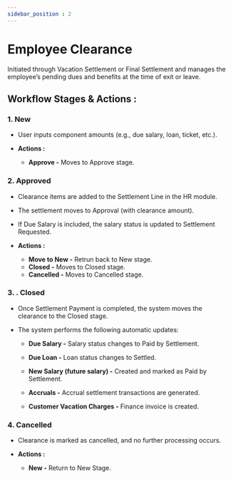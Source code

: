```yaml
---
sidebar_position : 2
---
```


# Employee Clearance

Initiated through Vacation Settlement or Final Settlement and manages the employee’s pending dues and benefits at the time of exit or leave.

## Workflow Stages & Actions :

### 1. New

  - User inputs component amounts (e.g., due salary, loan, ticket, etc.).

  - **Actions :**
    - **Approve -** Moves to Approve stage.

### 2. Approved

  - Clearance items are added to the Settlement Line in the HR module.

  - The settlement moves to Approval (with clearance amount).

  - If Due Salary is included, the salary status is updated to Settlement Requested.

  - **Actions :**
    - **Move to New -** Retrun back to New stage.
    - **Closed -** Moves to Closed stage.
    - **Cancelled -** Moves to Cancelled stage.

### 3. . Closed

  - Once Settlement Payment is completed, the system moves the clearance to the Closed stage.

  - The system performs the following automatic updates:

    - **Due Salary -** Salary status changes to Paid by Settlement.

    - **Due Loan -** Loan status changes to Settled.

    - **New Salary (future salary) -** Created and marked as Paid by Settlement.

    - **Accruals -** Accrual settlement transactions are generated.

    - **Customer Vacation Charges -** Finance invoice is created.

### 4. Cancelled

  - Clearance is marked as cancelled, and no further processing occurs.

  - **Actions :**
    - **New -** Return to New Stage.